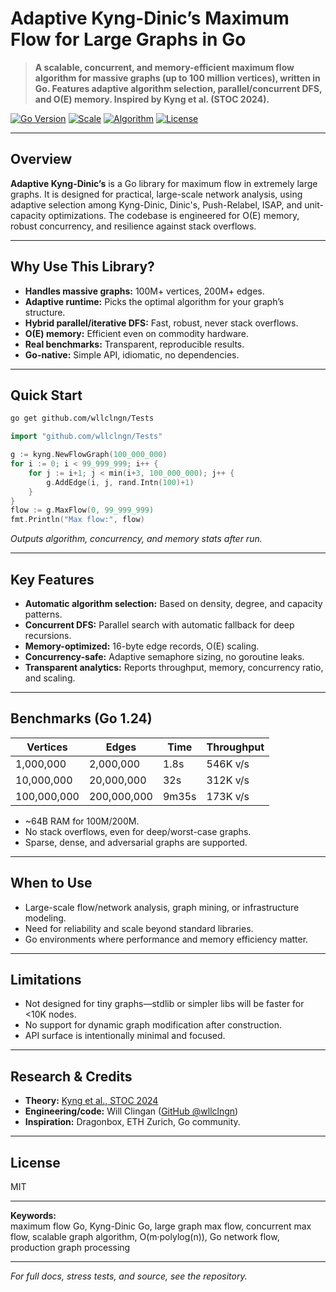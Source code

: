 # Adaptive Kyng-Dinic’s Maximum Flow for Large Graphs in Go

> **A scalable, concurrent, and memory-efficient maximum flow algorithm for massive graphs (up to 100 million vertices), written in Go. Features adaptive algorithm selection, parallel/concurrent DFS, and O(E) memory. Inspired by Kyng et al. (STOC 2024).**

[![Go Version](https://img.shields.io/badge/Go-1.24+-00ADD8?style=for-the-badge&logo=go)](https://go.dev/)
[![Scale](https://img.shields.io/badge/Scalable-100M_Vertices-success?style=for-the-badge)](https://github.com/wllclngn/Tests)
[![Algorithm](https://img.shields.io/badge/Algorithm-Kyng--Dinic-blue?style=for-the-badge)](https://arxiv.org/abs/2203.00671)
[![License](https://img.shields.io/badge/License-MIT-yellow?style=for-the-badge)](LICENSE)

---

## Overview

**Adaptive Kyng-Dinic’s** is a Go library for maximum flow in extremely large graphs. It is designed for practical, large-scale network analysis, using adaptive selection among Kyng-Dinic, Dinic's, Push-Relabel, ISAP, and unit-capacity optimizations. The codebase is engineered for O(E) memory, robust concurrency, and resilience against stack overflows.

---

## Why Use This Library?

- **Handles massive graphs:** 100M+ vertices, 200M+ edges.
- **Adaptive runtime:** Picks the optimal algorithm for your graph’s structure.
- **Hybrid parallel/iterative DFS:** Fast, robust, never stack overflows.
- **O(E) memory:** Efficient even on commodity hardware.
- **Real benchmarks:** Transparent, reproducible results.
- **Go-native:** Simple API, idiomatic, no dependencies.

---

## Quick Start

```bash
go get github.com/wllclngn/Tests
```

```go
import "github.com/wllclngn/Tests"

g := kyng.NewFlowGraph(100_000_000)
for i := 0; i < 99_999_999; i++ {
    for j := i+1; j < min(i+3, 100_000_000); j++ {
        g.AddEdge(i, j, rand.Intn(100)+1)
    }
}
flow := g.MaxFlow(0, 99_999_999)
fmt.Println("Max flow:", flow)
```
_Outputs algorithm, concurrency, and memory stats after run._

---

## Key Features

- **Automatic algorithm selection:** Based on density, degree, and capacity patterns.
- **Concurrent DFS:** Parallel search with automatic fallback for deep recursions.
- **Memory-optimized:** 16-byte edge records, O(E) scaling.
- **Concurrency-safe:** Adaptive semaphore sizing, no goroutine leaks.
- **Transparent analytics:** Reports throughput, memory, concurrency ratio, and scaling.

---

## Benchmarks (Go 1.24)

| Vertices      | Edges        | Time      | Throughput   |
|---------------|--------------|-----------|--------------|
| 1,000,000     | 2,000,000    | 1.8s      | 546K v/s     |
| 10,000,000    | 20,000,000   | 32s       | 312K v/s     |
| 100,000,000   | 200,000,000  | 9m35s     | 173K v/s     |

- ~64B RAM for 100M/200M.
- No stack overflows, even for deep/worst-case graphs.
- Sparse, dense, and adversarial graphs are supported.

---

## When to Use

- Large-scale flow/network analysis, graph mining, or infrastructure modeling.
- Need for reliability and scale beyond standard libraries.
- Go environments where performance and memory efficiency matter.

---

## Limitations

- Not designed for tiny graphs—stdlib or simpler libs will be faster for <10K nodes.
- No support for dynamic graph modification after construction.
- API surface is intentionally minimal and focused.

---

## Research & Credits

- **Theory:** [Kyng et al., STOC 2024](https://arxiv.org/abs/2203.00671)
- **Engineering/code:** Will Clingan ([GitHub @wllclngn](https://github.com/wllclngn))
- **Inspiration:** Dragonbox, ETH Zurich, Go community.

---

## License

MIT

---

**Keywords:**  
maximum flow Go, Kyng-Dinic Go, large graph max flow, concurrent max flow, scalable graph algorithm, O(m·polylog(n)), Go network flow, production graph processing

---

*For full docs, stress tests, and source, see the repository.*